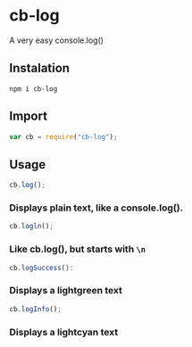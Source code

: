 # cb-log
A very easy console.log()

## Instalation
```
npm i cb-log
```
## Import
```javascript
var cb = require("cb-log");
```
## Usage
```javascript
cb.log();
```
### Displays plain text, like a console.log().
```javascript
cb.logln();
```
### Like cb.log(), but starts with ```\n```
```javascript
cb.logSuccess():
```
### Displays a lightgreen text
```javascript
cb.logInfo();
```
### Displays a lightcyan text
